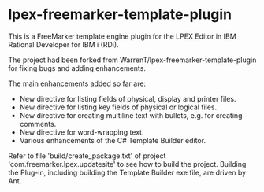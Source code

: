 # lpex-freemarker-template-plugin
This is a FreeMarker template engine plugin for the LPEX Editor in IBM Rational Developer for IBM i (RDi).

The project had been forked from WarrenT/lpex-freemarker-template-plugin for fixing bugs and adding enhancements.

The main enhancements added so far are:

* New directive for listing fields of physical, display and printer files.
* New directive for listing key fields of physical or logical files.
* New directive for creating multiline text with bullets, e.g. for creating comments.
* New directive for word-wrapping text.
* Various enhancements of the C# Template Builder editor.

Refer to file 'build/create_package.txt' of project 'com.freemarker.lpex.updatesite'
to see how to build the project. Building the Plug-in, including building the
Template Builder exe file, are driven by Ant.
